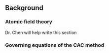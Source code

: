 ## Background

### Atomic field theory

Dr. Chen will help write this section

### Governing equations of the CAC method



